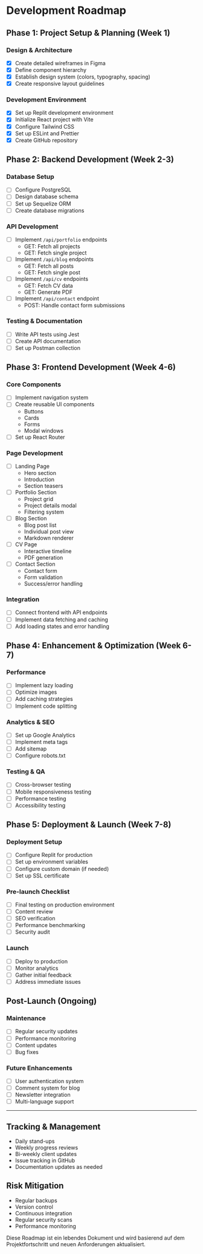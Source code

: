 # Development Roadmap

## Phase 1: Project Setup & Planning (Week 1)

### Design & Architecture

- [x] Create detailed wireframes in Figma
- [x] Define component hierarchy
- [x] Establish design system (colors, typography, spacing)
- [x] Create responsive layout guidelines

### Development Environment

- [x] Set up Replit development environment
- [x] Initialize React project with Vite
- [x] Configure Tailwind CSS
- [x] Set up ESLint and Prettier
- [x] Create GitHub repository

## Phase 2: Backend Development (Week 2-3)

### Database Setup

- [ ] Configure PostgreSQL
- [ ] Design database schema
- [ ] Set up Sequelize ORM
- [ ] Create database migrations

### API Development

- [ ] Implement `/api/portfolio` endpoints
  - GET: Fetch all projects
  - GET: Fetch single project
- [ ] Implement `/api/blog` endpoints
  - GET: Fetch all posts
  - GET: Fetch single post
- [ ] Implement `/api/cv` endpoints
  - GET: Fetch CV data
  - GET: Generate PDF
- [ ] Implement `/api/contact` endpoint
  - POST: Handle contact form submissions

### Testing & Documentation

- [ ] Write API tests using Jest
- [ ] Create API documentation
- [ ] Set up Postman collection

## Phase 3: Frontend Development (Week 4-6)

### Core Components

- [ ] Implement navigation system
- [ ] Create reusable UI components
  - Buttons
  - Cards
  - Forms
  - Modal windows
- [ ] Set up React Router

### Page Development

- [ ] Landing Page
  - Hero section
  - Introduction
  - Section teasers
- [ ] Portfolio Section
  - Project grid
  - Project details modal
  - Filtering system
- [ ] Blog Section
  - Blog post list
  - Individual post view
  - Markdown renderer
- [ ] CV Page
  - Interactive timeline
  - PDF generation
- [ ] Contact Section
  - Contact form
  - Form validation
  - Success/error handling

### Integration

- [ ] Connect frontend with API endpoints
- [ ] Implement data fetching and caching
- [ ] Add loading states and error handling

## Phase 4: Enhancement & Optimization (Week 6-7)

### Performance

- [ ] Implement lazy loading
- [ ] Optimize images
- [ ] Add caching strategies
- [ ] Implement code splitting

### Analytics & SEO

- [ ] Set up Google Analytics
- [ ] Implement meta tags
- [ ] Add sitemap
- [ ] Configure robots.txt

### Testing & QA

- [ ] Cross-browser testing
- [ ] Mobile responsiveness testing
- [ ] Performance testing
- [ ] Accessibility testing

## Phase 5: Deployment & Launch (Week 7-8)

### Deployment Setup

- [ ] Configure Replit for production
- [ ] Set up environment variables
- [ ] Configure custom domain (if needed)
- [ ] Set up SSL certificate

### Pre-launch Checklist

- [ ] Final testing on production environment
- [ ] Content review
- [ ] SEO verification
- [ ] Performance benchmarking
- [ ] Security audit

### Launch

- [ ] Deploy to production
- [ ] Monitor analytics
- [ ] Gather initial feedback
- [ ] Address immediate issues

## Post-Launch (Ongoing)

### Maintenance

- [ ] Regular security updates
- [ ] Performance monitoring
- [ ] Content updates
- [ ] Bug fixes

### Future Enhancements

- [ ] User authentication system
- [ ] Comment system for blog
- [ ] Newsletter integration
- [ ] Multi-language support

---

## Tracking & Management

- Daily stand-ups
- Weekly progress reviews
- Bi-weekly client updates
- Issue tracking in GitHub
- Documentation updates as needed

## Risk Mitigation

- Regular backups
- Version control
- Continuous integration
- Regular security scans
- Performance monitoring

Diese Roadmap ist ein lebendes Dokument und wird basierend auf dem Projektfortschritt und neuen Anforderungen aktualisiert.
